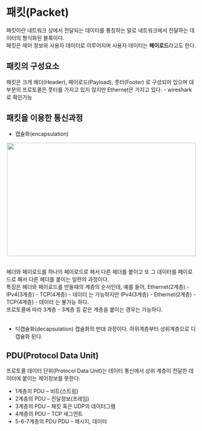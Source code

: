 # 패킷(Packet)
패킷이란 네트워크 상에서 전달되는 데이터를 통칭하는 말로 네트워크에서 전달하는 데이터의 형식화된 블록이다.<br>
페킷은 제어 정보와 사용자 데이터로 이루어지며 사용자 데이터는 <strong>페이로드</strong>라고도 한다.<br>

## 패킷의 구성요소
패킷은 크게 헤더(Header), 페이로드(Payload), 풋터(Footer) 로 구성되어 있으며 대부분의 프로토콜은 풋터를 가지고 있지 않지만 Ethernet은 가지고 있다. - wireshark로 확인가능<br>

## 패킷을 이용한 통신과정
* 캡슐화(encapsulation)
<p align="center"><img src="https://upload.wikimedia.org/wikipedia/commons/thumb/3/3b/UDP_encapsulation.svg/1920px-UDP_encapsulation.svg.png" height="300px" width="500px"></p>
<br>
헤더와 페이로드를 하나의 페이로드로 헤서 다른 헤더를 붙이고 또 그 데이터를 페이로드로 해서 다른 헤더를 붙이는 일련의 과정이다.<br>
특징은 헤더와 페이로드를 만들때의 계층의 순서인데, 예를 들어, Ethernet(2계층) - IPv4(3계층) - TCP(4계층) - 데이터 는 가능하지만 IPv4(3계층) - Ethernet(2계층) - TCP(4계층) - 데이터 는 불가능 하다.<br>
프로토콜에 따라 3계층 - 3계층 등 같은 계층을 붙이는 경우는 가능하다.<br><br>

* 디캡슐화(decapsulation)
캡슐화의 반대 과정이다. 하위계층부터 상위계층으로 디캡슐화 된다.

## PDU(Protocol Data Unit)
프로토콜 데이터 단위(Protocol Data Unit)는 데이터 통신에서 상위 계층이 전달한 데이터에 붙이는 제어정보를 뜻한다.<br>

* 1계층의 PDU – 비트(스트림)
* 2계층의 PDU – 전달정보(프레임)
* 3계층의 PDU – 패킷 혹은 UDP의 데이터그램
* 4계층의 PDU – TCP 세그먼트
* 5-6-7계층의 PDU PDU – 메시지, 데이터